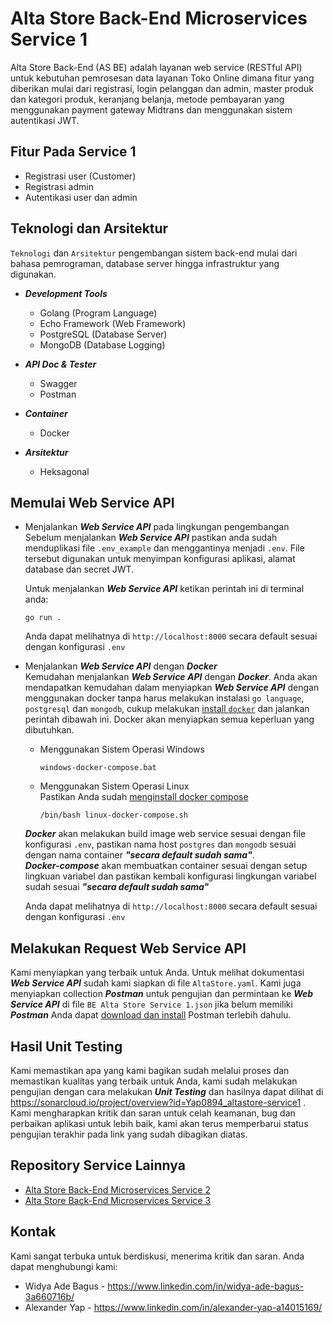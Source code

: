 # Alta Store Back-End Microservices Service 1

Alta Store Back-End (AS BE) adalah layanan web service (RESTful API) untuk kebutuhan pemrosesan data layanan Toko Online dimana fitur yang diberikan mulai dari registrasi, login pelanggan dan admin, master produk dan kategori produk, keranjang belanja, metode pembayaran yang menggunakan payment gateway Midtrans dan menggunakan sistem autentikasi JWT.

## Fitur Pada Service 1

- Registrasi user (Customer)
- Registrasi admin
- Autentikasi user dan admin

## Teknologi dan Arsitektur

`Teknologi` dan `Arsitektur` pengembangan sistem back-end mulai dari bahasa pemrograman, database server hingga infrastruktur yang digunakan.

- **_Development Tools_**

  - Golang (Program Language)
  - Echo Framework (Web Framework)
  - PostgreSQL (Database Server)
  - MongoDB (Database Logging)

- **_API Doc & Tester_**

  - Swagger
  - Postman

- **_Container_**

  - Docker

- **_Arsitektur_**
  - Heksagonal

## Memulai Web Service API

- Menjalankan **_Web Service API_** pada lingkungan pengembangan
  Sebelum menjalankan **_Web Service API_** pastikan anda sudah menduplikasi file `.env_example` dan menggantinya menjadi `.env`.
  File tersebut digunakan untuk menyimpan konfigurasi aplikasi, alamat database dan secret JWT.

  Untuk menjalankan **_Web Service API_** ketikan perintah ini di terminal anda:

  ```console
  go run .
  ```

  Anda dapat melihatnya di `http://localhost:8000` secara default sesuai dengan konfigurasi `.env`

- Menjalankan **_Web Service API_** dengan **_Docker_** <br>
  Kemudahan menjalankan **_Web Service API_** dengan **_Docker_**. Anda akan mendapatkan kemudahan dalam menyiapkan **_Web Service API_**
  dengan menggunakan docker tanpa harus melakukan instalasi `go language`, `postgresql` dan `mongodb`, cukup melakukan
  [install `docker`](https://docs.docker.com/engine/install/) dan jalankan perintah dibawah ini. Docker akan menyiapkan
  semua keperluan yang dibutuhkan.

  - Menggunakan Sistem Operasi Windows

    ```console
    windows-docker-compose.bat
    ```

  - Menggunakan Sistem Operasi Linux <br>
    Pastikan Anda sudah [menginstall docker compose](https://docs.docker.com/compose/install/)

    ```console
    /bin/bash linux-docker-compose.sh
    ```

  **_Docker_** akan melakukan build image web service sesuai dengan file konfigurasi `.env`,
  pastikan nama host `postgres` dan `mongodb` sesuai dengan nama container **_"secara default sudah sama"_**.<br>
  **_Docker-compose_** akan membuatkan container sesuai dengan setup lingkuan variabel dan pastikan kembali
  konfigurasi lingkungan variabel sudah sesuai **_"secara default sudah sama"_**

  Anda dapat melihatnya di `http://localhost:8000` secara default sesuai dengan konfigurasi `.env`

## Melakukan Request Web Service API

Kami menyiapkan yang terbaik untuk Anda. Untuk melihat dokumentasi **_Web Service API_** sudah kami siapkan di file `AltaStore.yaml`.
Kami juga menyiapkan collection **_Postman_** untuk pengujian dan permintaan ke **_Web Service API_** di file `BE Alta Store Service 1.json`
jika belum memiliki **_Postman_** Anda dapat [download dan install](https://www.postman.com/downloads/) Postman terlebih dahulu.

## Hasil Unit Testing

Kami memastikan apa yang kami bagikan sudah melalui proses dan memastikan kualitas yang terbaik untuk Anda, kami sudah melakukan
pengujian dengan cara melakukan **_Unit Testing_** dan hasilnya dapat dilihat di https://sonarcloud.io/project/overview?id=Yap0894_altastore-service1 .
Kami mengharapkan kritik dan saran untuk celah keamanan, bug dan perbaikan aplikasi untuk lebih baik, kami akan terus memperbarui status pengujian terakhir
pada link yang sudah dibagikan diatas.

## Repository Service Lainnya

- [Alta Store Back-End Microservices Service 2](https://github.com/dewidyabagus/altastore-service2)
- [Alta Store Back-End Microservices Service 3](https://github.com/dewidyabagus/altastore-service3)

## Kontak

Kami sangat terbuka untuk berdiskusi, menerima kritik dan saran. Anda dapat menghubungi kami:

- Widya Ade Bagus - https://www.linkedin.com/in/widya-ade-bagus-3a660716b/
- Alexander Yap - https://www.linkedin.com/in/alexander-yap-a14015169/
